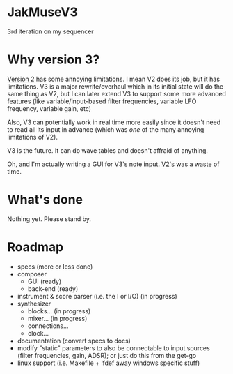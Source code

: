 # JakMuseV3
3rd iteration on my sequencer

Why version 3?
==============

[Version 2](http://github.com/alzwded/JakMuse) has some annoying limitations. I mean V2 does its job, but it has limitations. V3 is a major rewrite/overhaul which in its initial state will do the same thing as V2, but I can later extend V3 to support some more advanced features (like variable/input-based filter frequencies, variable LFO frequency, variable gain, etc)

Also, V3 can potentially work in real time more easily since it doesn't need to read all its input in advance (which was _one_ of the many annoying limitations of V2).

V3 is the future. It can do wave tables and doesn't affraid of anything.

Oh, and I'm actually writing a GUI for V3's note input. [V2's](http://github.com/alzwded/Jakkat) was a waste of time.

What's done
===========

Nothing yet. Please stand by.

Roadmap
=======

- specs (more or less done)
- composer
  + GUI (ready)
  + back-end (ready)
- instrument & score parser (i.e. the I or I/O) (in progress)
- synthesizer
  + blocks... (in progress)
  + mixer... (in progress)
  + connections...
  + clock...
- documentation (convert specs to docs)
- modify "static" parameters to also be connectable to input sources (filter frequencies, gain, ADSR); or just do this from the get-go
- linux support (i.e. Makefile + ifdef away windows specific stuff)
